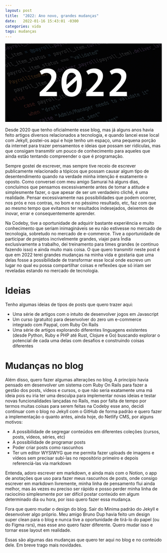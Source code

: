 ```yaml
---
layout: post
title:  "2022: Ano novo, grandes mudanças"
date:   2022-01-16 15:43:01 -0300
categories: vida
tags: mudanças
---
```


![/assets/images/2022-01-16-2022-ano-novo-grandes-mudancas/2022.jpg](/assets/images/2022-01-16-2022-ano-novo-grandes-mudancas/2022.jpg)

Desde 2020 que tenho oficialmente esse blog, mas já alguns anos havia feito artigos diversos relacionados a tecnologia, e quando lancei esse local com Jekyll, postei-os aqui e hoje tenho um espaço, uma pequena porção da internet para trazer pensamentos e ideias que possam ser ridículas, mas que consigam transmitir um pouco de conhecimento para aqueles que ainda estão tentando compreender o que é programação.

Sempre gostei de escrever, mas sempre tive receio de escrever publicamente relacionado a tópicos que possam causar algum tipo de desentendimento quando na verdade minha intenção é exatamente o oposto. Como conversei com meu amigo Samurai há alguns dias, concluímos que pensamos excessivamente antes de tomar a atitude e simplesmente fazer, o que apesar de ser um verdadeiro clichê, é uma realidade. Pensar excessivamente nas possibilidades que podem ocorrer, nos prós e nos contras, no bom e no péssimo resultado, etc, faz com que ao mesmo tempo que evitamos ter resultados indesejados, deixemos de inovar, errar e consequentemente aprender.

Na Codeby, tive a oportunidade de adquirir bastante experiência e muito conhecimento que seriam inimagináveis se eu não estivesse no mercado de tecnologia, sobretudo no mercado de e-commerce. Tive a oportunidade de participar de projetos incrivelmente grandes, viajei para Índia exclusivamente a trabalho, dei treinamento para times grandes (e continuo fazendo isso) e ainda muito mais coisa. O que quero transmitir neste post é que em 2022 terei grandes mudanças na minha vida e gostaria que uma delas fosse a possibilidade de transformar esse local onde escrevo um lugar no qual eu possa compartilhar coisas e reflexões que só iriam ser reveladas estando no mercado de tecnologia.

# Ideias

Tenho algumas ideias de tipos de posts que quero trazer aqui:

- Uma série de artigos com o intuito de desenvolver jogos em Javascript
- Um curso (gratuito) para desenvolver do zero um e-commerce integrado com Paypal, com Ruby On Rails
- Uma série de artigos explorando diferentes linguagens existentes (desde Python, Ruby e PHP até Rust, Clojure e Go) buscando explorar o potencial de cada uma delas com desafios e construindo coisas diferentes

# Mudanças no blog

Além disso, quero fazer algumas alterações no blog. A princípio havia pensado em desenvolver um sistema com Ruby On Rails para fazer a gestão dos posts, vídeos e cursos, o que não seria exatamente uma má ideia pois eu iria ter uma desculpa para implementar novas ideias e testar novas funcionalidades lançadas no Rails, mas por falta de tempo por termos muitas coisas para serem feitas na Codeby esse ano, decidi continuar com o blog no Jekyll com o GitHub de forma padrão e quero fazer a implementação o quanto antes, ainda hoje, do Netlify CMS, por alguns motivos:

- A possibilidade de segregar conteúdos em diferentes coleções (cursos, posts, vídeos, séries, etc)
- A possibilidade de programar posts
- Poder criar posts como rascunhos
- Ter um editor WYSIWYG que me permita fazer uploads de imagens e vídeos sem precisar subí-las no repositório primeiro e depois referenciá-las via markdown

Entenda, adoro escrever em markdown, e ainda mais com o Notion, o app de anotações que uso para fazer meus rascunhos de posts, onde consigo escrever em markdown livremente, minha linha de pensamento flui ainda melhor, mas às vezes eu preciso ser rápido e posso perder minha linha de raciocínio simplesmente por ser difícil postar conteúdo em algum determinado dia ou hora, por isso quero fazer essa mudança.

Fora que quero mudar o design do blog. Sair do Minima padrão do Jekyll e desenvolver algo próprio. Meu amigo Bruno Dup havia feito um design super clean para o blog e nunca tive a oportunidade de tirá-lo do papel (ou do Figma rsrs), mas esse ano quero fazer diferente. Quero mudar isso e tornar esse layout em realidade.

Essas são algumas das mudanças que quero ter aqui no blog e no conteúdo dele. Em breve trago mais novidades.


